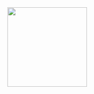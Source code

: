 <div>
  <a href="https://github.com/yanni-nadur">
    <img loading="lazy" height="180em" src="https://github-readme-stats.vercel.app/api/top-langs/?username=yanni-nadur&layout=compact&langs_count=7&theme=dracula"/>
  </a>
</div>
